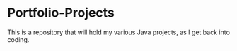 # Portfolio-Projects
This is a repository that will hold my various Java projects, as I get back into coding.
